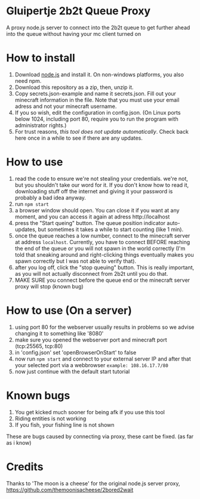 # Gluipertje 2b2t Queue Proxy
A proxy node.js server to connect into the 2b2t queue to get further ahead into the queue without having your mc client turned on

# How to install
1. Download [node.js](https://nodejs.org/en/download/) and install it. On non-windows platforms, you also need npm.
2. Download this repository as a zip, then, unzip it.
3. Copy secrets.json-example and name it secrets.json. Fill out your minecraft information in the file. Note that you must use your email adress and not your minecraft username.
4. If you so wish, edit the configuration in config.json. (On Linux ports below 1024, including port 80, require you to run the program with administrator rights.)
5. For trust reasons, *this tool does not update automatically*. Check back here once in a while to see if there are any updates.


# How to use
1. read the code to ensure we're not stealing your credentials. we're not, but you shouldn't take our word for it. If you don't know how to read it, downloading stuff off the internet and giving it your password is probably a bad idea anyway.
4. run `npm start`
5. a browser window should open. You can close it if you want at any moment, and you can access it again at adress http://localhost
6. press the "Start queing" button. The queue position indicator auto-updates, but sometimes it takes a while to start counting (like 1 min).
7. once the queue reaches a low number, connect to the minecraft server at address `localhost`. Currently, you have to connect BEFORE reaching the end of the queue or you will not spawn in the world correctly (I'm told that sneaking around and right-clicking things eventually makes you spawn correctly but I was not able to verify that).
8. after you log off, click the "stop queuing" button. This is really important, as you will not actually disconnect from 2b2t until you do that.
9. MAKE SURE you connect before the queue end or the minecraft server proxy will stop (known bug)

# How to use (On a server)
1. using port 80 for the webserver usually results in problems so we advise changing it to something like '8080'
2. make sure you opened the webserver port and minecraft port (tcp:25565, tcp:80)
3. in 'config.json' set 'openBrowserOnStart' to false
4. now run `npm start` and connect to your external server IP and after that your selected port via a webbrowser
`example: 108.16.17.7/80`
5. now just continue with the default start tutorial

# Known bugs
1. You get kicked much sooner for being afk if you use this tool
2. Riding entities is not working
3. If you fish, your fishing line is not shown

These are bugs caused by connecting via proxy, these cant be fixed. (as far as i know)

# Credits
Thanks to 'The moon is a cheese' for the original node.js server proxy, https://github.com/themoonisacheese/2bored2wait
